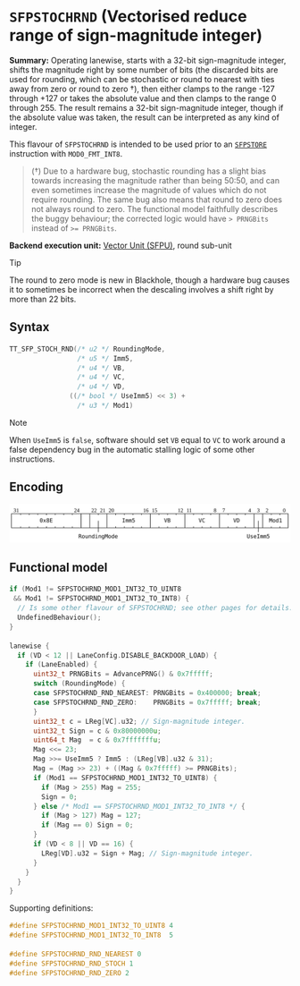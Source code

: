 # `SFPSTOCHRND` (Vectorised reduce range of sign-magnitude integer)

**Summary:** Operating lanewise, starts with a 32-bit sign-magnitude integer, shifts the magnitude right by some number of bits (the discarded bits are used for rounding, which can be stochastic or round to nearest with ties away from zero or round to zero †), then either clamps to the range -127 through +127 or takes the absolute value and then clamps to the range 0 through 255. The result remains a 32-bit sign-magnitude integer, though if the absolute value was taken, the result can be interpreted as any kind of integer.

This flavour of `SFPSTOCHRND` is intended to be used prior to an [`SFPSTORE`](SFPSTORE.md) instruction with `MOD0_FMT_INT8`.

> (†) Due to a hardware bug, stochastic rounding has a slight bias towards increasing the magnitude rather than being 50:50, and can even sometimes increase the magnitude of values which do not require rounding. The same bug also means that round to zero does not always round to zero. The functional model faithfully describes the buggy behaviour; the corrected logic would have `> PRNGBits` instead of `>= PRNGBits`.

**Backend execution unit:** [Vector Unit (SFPU)](VectorUnit.md), round sub-unit

> [!TIP]
> The round to zero mode is new in Blackhole, though a hardware bug causes it to sometimes be incorrect when the descaling involves a shift right by more than 22 bits.

## Syntax

```c
TT_SFP_STOCH_RND(/* u2 */ RoundingMode,
                 /* u5 */ Imm5,
                 /* u4 */ VB,
                 /* u4 */ VC,
                 /* u4 */ VD,
               ((/* bool */ UseImm5) << 3) +
                 /* u3 */ Mod1)
```

> [!NOTE]
> When `UseImm5` is `false`, software should set `VB` equal to `VC` to work around a false dependency bug in the automatic stalling logic of some other instructions.

## Encoding

![](../../../Diagrams/Out/Bits32_SFPSTOCHRNDi_BH.svg)

## Functional model

```c
if (Mod1 != SFPSTOCHRND_MOD1_INT32_TO_UINT8
 && Mod1 != SFPSTOCHRND_MOD1_INT32_TO_INT8) {
  // Is some other flavour of SFPSTOCHRND; see other pages for details.
  UndefinedBehaviour();
}

lanewise {
  if (VD < 12 || LaneConfig.DISABLE_BACKDOOR_LOAD) {
    if (LaneEnabled) {
      uint32_t PRNGBits = AdvancePRNG() & 0x7fffff;
      switch (RoundingMode) {
      case SFPSTOCHRND_RND_NEAREST: PRNGBits = 0x400000; break;
      case SFPSTOCHRND_RND_ZERO:    PRNGBits = 0x7fffff; break;
      }
      uint32_t c = LReg[VC].u32; // Sign-magnitude integer.
      uint32_t Sign = c & 0x80000000u;
      uint64_t Mag  = c & 0x7fffffffu;
      Mag <<= 23;
      Mag >>= UseImm5 ? Imm5 : (LReg[VB].u32 & 31);
      Mag = (Mag >> 23) + ((Mag & 0x7fffff) >= PRNGBits);
      if (Mod1 == SFPSTOCHRND_MOD1_INT32_TO_UINT8) {
        if (Mag > 255) Mag = 255;
        Sign = 0;
      } else /* Mod1 == SFPSTOCHRND_MOD1_INT32_TO_INT8 */ {
        if (Mag > 127) Mag = 127;
        if (Mag == 0) Sign = 0;
      }
      if (VD < 8 || VD == 16) {
        LReg[VD].u32 = Sign + Mag; // Sign-magnitude integer.
      }
    }
  }
}
```

Supporting definitions:
```c
#define SFPSTOCHRND_MOD1_INT32_TO_UINT8 4
#define SFPSTOCHRND_MOD1_INT32_TO_INT8  5

#define SFPSTOCHRND_RND_NEAREST 0
#define SFPSTOCHRND_RND_STOCH 1
#define SFPSTOCHRND_RND_ZERO 2
```
